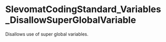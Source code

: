 # SlevomatCodingStandard_Variables_DisallowSuperGlobalVariable

Disallows use of super global variables.
